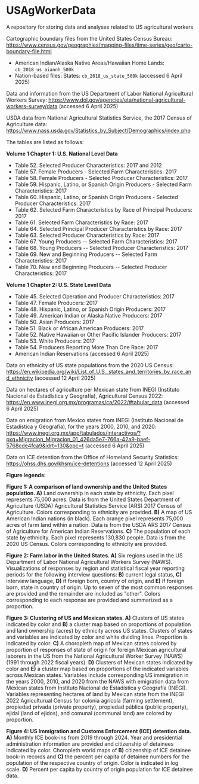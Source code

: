 # USAgWorkerData
A repository for storing data and analyses related to US agricultural workers

Cartographic boundary files from the United States Census Bureau: https://www.census.gov/geographies/mapping-files/time-series/geo/carto-boundary-file.html
-  American Indian/Alaska Native Areas/Hawaiian Home Lands: `cb_2018_us_aiannh_500k`
-  Nation-based files: States: `cb_2018_us_state_500k`
(accessed 6 April 2025)

Data and information from the US Department of Labor National Agricultural Workers Survey: https://www.dol.gov/agencies/eta/national-agricultural-workers-survey/data (accessed 6 April 2025)

USDA data from National Agricultural Statistics Service, the 2017 Census of Agriculture data: https://www.nass.usda.gov/Statistics_by_Subject/Demographics/index.php

The tables are listed as follows:

**Volume 1 Chapter 1: U.S. National Level Data**
- Table 52. Selected Producer Characteristics: 2017 and 2012
- Table 57. Female Producers - Selected Farm Characteristics: 2017
- Table 58. Female Producers - Selected Producer Characteristics: 2017
- Table 59. Hispanic, Latino, or Spanish Origin Producers - Selected Farm Characteristics: 2017
- Table 60. Hispanic, Latino, or Spanish Origin Producers - Selected Producer Characteristics: 2017
- Table 62. Selected Farm Characteristics by Race of Principal Producers: 2017
- Table 61. Selected Farm Characteristics by Race: 2017
- Table 64. Selected Principal Producer Characteristics by Race: 2017
- Table 63. Selected Producer Characteristics by Race: 2017
- Table 67. Young Producers -- Selected Farm Characteristics: 2017
- Table 68. Young Producers -- Selected Producer Characteristics: 2017
- Table 69. New and Beginning Producers -- Selected Farm Characteristics: 2017
- Table 70. New and Beginning Producers -- Selected Producer Characteristics: 2017

**Volume 1 Chapter 2: U.S. State Level Data**
- Table 45. Selected Operation and Producer Characteristics: 2017
- Table 47. Female Producers: 2017
- Table 48. Hispanic, Latino, or Spanish Origin Producers: 2017
- Table 49. American Indian or Alaska Native Producers: 2017
- Table 50. Asian Producers: 2017
- Table 51. Black or African American Producers: 2017
- Table 52. Native Hawaiian or Other Pacific Islander Producers: 2017
- Table 53. White Producers: 2017
- Table 54. Producers Reporting More Than One Race: 2017
- American Indian Reservations
(accessed 6 April 2025)

Data on ethnicity of US state populations from the 2020 US Census: https://en.wikipedia.org/wiki/List_of_U.S._states_and_territories_by_race_and_ethnicity (accessed 12 April 2025)

Data on hectares of agriculture per Mexican state from INEGI (Instituto Nacional de Estadística y Geografía), Agricultural Census 2022: https://en.www.inegi.org.mx/programas/ca/2022/#tabular_data (accessed 6 April 2025)

Data on emigration from Mexico states from INEGI (Instituto Nacional de Estadística y Geografía), for the years 2000, 2010, and 2020: https://www.inegi.org.mx/app/tabulados/interactivos/?pxq=Migracion_Migracion_01_426da5e7-766a-42a9-baef-5768cde4fca9&idrt=130&opc=t (accessed 6 April 2025)

Data on ICE detention from the Office of Homeland Security Statistics: https://ohss.dhs.gov/khsm/ice-detentions (accessed 12 April 2025)

**Figure legends:**  
  
**Figure 1: A comparison of land ownership and the United States population. A)** Land ownership in each state by ethnicity. Each pixel represents 75,000 acres. Data is from the United States Department of Agriculture (USDA) Agricultural Statistics Service (ARS) 2017 Census of Agriculture. Colors corresponding to ethnicity are provided. **B)** A map of US American Indian nations (in black). Each orange pixel represents 75,000 acres of farm land within a nation. Data is from the USDA ARS 2017 Census of Agriculture for American Indian Reservations. **C)** The population of each state by ethnicity. Each pixel represents 130,830 people. Data is from the 2020 US Census. Colors corresponding to ethnicity are provided.  

**Figure 2: Farm labor in the United States. A)** Six regions used in the US Department of Labor National Agricultural Workers Survey (NAWS). Visualizations of responses by region and statistical fiscal year reporting periods for the following interview questions: **B)** current legal status, **C)** interview language, **D)** if foreign born, country of origin, and **E)** if foreign born, state in country of origin. Up to seven of the most common responses are provided and the remainder are included as "other". Colors corresponding to each response are provided and summarized as a proportion.  

**Figure 3: Clustering of US and Mexican states. A)** Clusters of US states indicated by color and **B)** a cluster map based on proportions of population and land ownership (acres) by ethnicity across US states. Clusters of states and variables are indicated by color and white dividing lines. Proportion is indicated by color. **C)** A choropleth map of Mexican states colored by proportion of responses of state of origin for foreign Mexican agricultural laborers in the US from the National Agricultural Worker Survey (NAWS) (1991 through 2022 fiscal years). **D)** Clusters of Mexican states indicated by color and **E)** a cluster map based on proportions of the indicated variables across Mexican states. Variables include corresponding US immigration in the years 2000, 2010, and 2020 from the NAWS with emigration data from Mexican states from Instituto Nacional de Estadística y Geografía (INEGI). Variables representing hectares of land by Mexican state from the INEGI 2022 Agriculturual Census for colonia agrícola (farming settlement), propiedad privada (private property), propiedad pública (public property), ejidal (land of ejidos), and comunal (communal land) are colored by proportion. 

**Figure 4: US Immigration and Customs Enforcement (ICE) detention data. A)** Monthly ICE book-ins from 2019 through 2024. Year and presidential administration information are provided and citizenship of detainees indicated by color. Choropleth world maps of **B)** citizenship of ICE detainee book-in records and **C)** the percent per capita of detainee numbers for the population of the respective country of origin. Color is indicated in log scale. **D)** Percent per capita by country of origin population for ICE detainee data.
